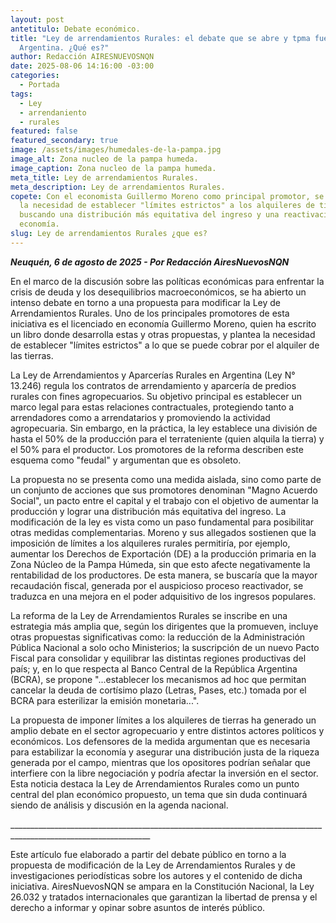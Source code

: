 ```yaml
---
layout: post
antetitulo: Debate económico.
title: "Ley de arrendamientos Rurales: el debate que se abre y tpma fuerza en
  Argentina. ¿Qué es?"
author: Redacción AIRESNUEVOSNQN
date: 2025-08-06 14:16:00 -03:00
categories:
  - Portada
tags:
  - Ley
  - arrendaniento
  - rurales
featured: false
featured_secondary: true
image: /assets/images/humedales-de-la-pampa.jpg
image_alt: Zona nucleo de la pampa humeda.
image_caption: Zona nucleo de la pampa humeda.
meta_title: Ley de arrendamientos Rurales.
meta_description: Ley de arrendamientos Rurales.
copete: Con el economista Guillermo Moreno como principal promotor, se plantea
  la necesidad de establecer "límites estrictos" a los alquileres de tierras,
  buscando una distribución más equitativa del ingreso y una reactivación de la
  economía.
slug: Ley de arrendamientos Rurales ¿que es?
---
```

***Neuquén, 6 de agosto de 2025 - Por Redacción AiresNuevosNQN***

​En el marco de la discusión sobre las políticas económicas para enfrentar la crisis de deuda y los desequilibrios macroeconómicos, se ha abierto un intenso debate en torno a una propuesta para modificar la Ley de Arrendamientos Rurales. Uno de los principales promotores de esta iniciativa es el licenciado en economía Guillermo Moreno, quien ha escrito un libro donde desarrolla estas y otras propuestas, y plantea la necesidad de establecer "límites estrictos" a lo que se puede cobrar por el alquiler de las tierras.

​La Ley de Arrendamientos y Aparcerías Rurales en Argentina (Ley N° 13.246) regula los contratos de arrendamiento y aparcería de predios rurales con fines agropecuarios. Su objetivo principal es establecer un marco legal para estas relaciones contractuales, protegiendo tanto a arrendadores como a arrendatarios y promoviendo la actividad agropecuaria. Sin embargo, en la práctica, la ley establece una división de hasta el 50% de la producción para el terrateniente (quien alquila la tierra) y el 50% para el productor. Los promotores de la reforma describen este esquema como "feudal" y argumentan que es obsoleto.

​La propuesta no se presenta como una medida aislada, sino como parte de un conjunto de acciones que sus promotores denominan "Magno Acuerdo Social", un pacto entre el capital y el trabajo con el objetivo de aumentar la producción y lograr una distribución más equitativa del ingreso. La modificación de la ley es vista como un paso fundamental para posibilitar otras medidas complementarias. Moreno y sus allegados sostienen que la imposición de límites a los alquileres rurales permitiría, por ejemplo, aumentar los Derechos de Exportación (DE) a la producción primaria en la Zona Núcleo de la Pampa Húmeda, sin que esto afecte negativamente la rentabilidad de los productores. De esta manera, se buscaría que la mayor recaudación fiscal, generada por el auspicioso proceso reactivador, se traduzca en una mejora en el poder adquisitivo de los ingresos populares.

​La reforma de la Ley de Arrendamientos Rurales se inscribe en una estrategia más amplia que, según los dirigentes que la promueven, incluye otras propuestas significativas como: la reducción de la Administración Pública Nacional a solo ocho Ministerios; la suscripción de un nuevo Pacto Fiscal para consolidar y equilibrar las distintas regiones productivas del país; y, en lo que respecta al Banco Central de la República Argentina (BCRA), se propone "...establecer los mecanismos ad hoc que permitan cancelar la deuda de cortísimo plazo (Letras, Pases, etc.) tomada por el BCRA para esterilizar la emisión monetaria...".

​La propuesta de imponer límites a los alquileres de tierras ha generado un amplio debate en el sector agropecuario y entre distintos actores políticos y económicos. Los defensores de la medida argumentan que es necesaria para estabilizar la economía y asegurar una distribución justa de la riqueza generada por el campo, mientras que los opositores podrían señalar que interfiere con la libre negociación y podría afectar la inversión en el sector. Esta noticia destaca la Ley de Arrendamientos Rurales como un punto central del plan económico propuesto, un tema que sin duda continuará siendo de análisis y discusión en la agenda nacional.

\_\_\_\_\_\_\_\_\_\_\_\_\_\_\_\_\_\_\_\_\_\_\_\_\_\_\_\_\_\_\_\_\_\_\_\_\_\_\_\_\_\_\_\_\_\_\_\_\_\_\_\_\_\_\_\_\_\_\_\_\_\_\_\_\_\_\_\_\_\_\_\_\_\_\_\_\_\_\_\_\_\_\_\_\_\_\_\_\_\_\_\_\_\_\_\_\_\_\_\_\_\_\_\_\_\_\_\_\_\_\_\__

Este artículo fue elaborado a partir del debate público en torno a la propuesta de modificación de la Ley de Arrendamientos Rurales y de investigaciones periodísticas sobre los autores y el contenido de dicha iniciativa. AiresNuevosNQN se ampara en la Constitución Nacional, la Ley 26.032 y tratados internacionales que garantizan la libertad de prensa y el derecho a informar y opinar sobre asuntos de interés público.
